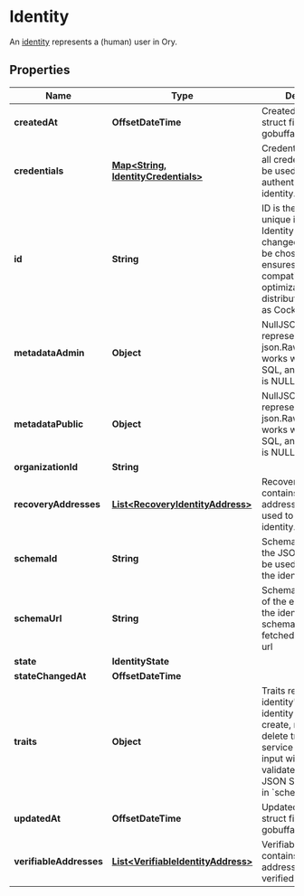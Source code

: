 

# Identity

An [identity](https://www.ory.sh/docs/kratos/concepts/identity-user-model) represents a (human) user in Ory.

## Properties

| Name | Type | Description | Notes |
|------------ | ------------- | ------------- | -------------|
|**createdAt** | **OffsetDateTime** | CreatedAt is a helper struct field for gobuffalo.pop. |  [optional] |
|**credentials** | [**Map&lt;String, IdentityCredentials&gt;**](IdentityCredentials.md) | Credentials represents all credentials that can be used for authenticating this identity. |  [optional] |
|**id** | **String** | ID is the identity&#39;s unique identifier.  The Identity ID can not be changed and can not be chosen. This ensures future compatibility and optimization for distributed stores such as CockroachDB. |  |
|**metadataAdmin** | **Object** | NullJSONRawMessage represents a json.RawMessage that works well with JSON, SQL, and Swagger and is NULLable- |  [optional] |
|**metadataPublic** | **Object** | NullJSONRawMessage represents a json.RawMessage that works well with JSON, SQL, and Swagger and is NULLable- |  [optional] |
|**organizationId** | **String** |  |  [optional] |
|**recoveryAddresses** | [**List&lt;RecoveryIdentityAddress&gt;**](RecoveryIdentityAddress.md) | RecoveryAddresses contains all the addresses that can be used to recover an identity. |  [optional] |
|**schemaId** | **String** | SchemaID is the ID of the JSON Schema to be used for validating the identity&#39;s traits. |  |
|**schemaUrl** | **String** | SchemaURL is the URL of the endpoint where the identity&#39;s traits schema can be fetched from.  format: url |  |
|**state** | **IdentityState** |  |  [optional] |
|**stateChangedAt** | **OffsetDateTime** |  |  [optional] |
|**traits** | **Object** | Traits represent an identity&#39;s traits. The identity is able to create, modify, and delete traits in a self-service manner. The input will always be validated against the JSON Schema defined in &#x60;schema_url&#x60;. |  |
|**updatedAt** | **OffsetDateTime** | UpdatedAt is a helper struct field for gobuffalo.pop. |  [optional] |
|**verifiableAddresses** | [**List&lt;VerifiableIdentityAddress&gt;**](VerifiableIdentityAddress.md) | VerifiableAddresses contains all the addresses that can be verified by the user. |  [optional] |



